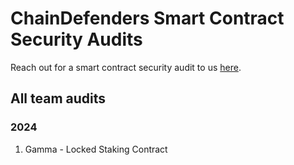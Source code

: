 # ChainDefenders Smart Contract Security Audits

Reach out for a smart contract security audit to us [here](https://x.com/ChDefendersEth).

## All team audits

### 2024
1. Gamma - Locked Staking Contract



